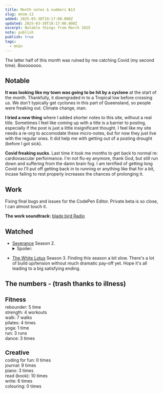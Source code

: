 ```yaml
---
title: Month notes & numbers №13
slug: mnnm-13
added: 2025-03-30T10:17:00.000Z
updated: 2025-03-30T10:17:00.000Z
excerpt: Notable things from March 2025
note: publish
publish: true
tags:
  - mn&n
---
```


The latter half of this month was ruined by me catching Covid (my second time). Boooooooo. 

## Notable

**It was looking like my town was going to be hit by a cyclone** at the start of the month. Thankfully, it downgraded in to a Tropical low before crossing us. We don't typically get cyclones in this part of Queensland, so people were freaking out. Climate change, man.

**I tried a new thing** where I added shorter notes to this site, without a real title. Sometimes I feel like coming up with a title is a barrier to posting, especially if the post is just a little insignificant thought. I feel like my site needs a re-org to accomodate these micro-notes, but for now they just live with the regular ones. It did help me with getting out of a posting drought (before I got sick).

**Covid freaking sucks**. Last time it took me months to get back to normal re: cardiovascular performance. I'm not flu-ey anymore, thank God, but still run down and suffering from the damn brain fog. I am terrified of getting long Covid so I'll put off getting back in to running or anything like that for a bit, incase failing to rest properly increases the chances of prolonging it. 

## Work

Fixing final bugs and issues for the CodePen Editor. Private beta is so close, I can almost touch it.

**The work soundtrack:** [blade bird Radio](https://open.spotify.com/playlist/37i9dQZF1E8Neb4FiTNzlA?si=702265dcbb5f412a)

## Watched

- [Severance](https://www.imdb.com/title/tt11280740/) Season 2. <details>
    <summary>Spoiler:</summary>
    After finishing the Season 2 finale it occurred to me that I want Gemma to get her happy ending (Outtie Mark), but I also want Mark S to get his happy ending (Helly, and to exist). But there's no way they can both get what they want?! And I guess this unique predicament is what makes the show so good. 
</details>

- [The White Lotus](https://www.imdb.com/title/tt13406094/) Season 3. Finding this season a bit slow. There's a lot of build up/tension without much dramatic pay-off yet. Hope it's all leading to a big satisfying ending.



## The numbers - (trash thanks to illness)

<h3 style="margin-bottom: 0.2rem; font-size: 1.2rem;">Fitness</h3>
<ul style="list-style: none; margin: 0; padding: 0;">
  <li>rebounder: 5 time</li>
  <li>strength: 4 workouts</li>
  <li>walk: 7 walks</li>
  <li>pilates: 4 times</li>
  <li>yoga: 1 time</li>
  <li>run: 3 runs</li>
  <li>dance: 3 times</li>
</ul>

<h3 style="margin-bottom: 0.2rem; font-size: 1.2rem;">Creative</h3>
<ul style="list-style: none; margin: 0; padding: 0;">
<li>coding for fun: 0 times</li>
<li>journal: 9 times</li>
<li>piano: 3 times</li>
<li>read (book): 10 times</li>
<li>write: 6 times</li>
<li>colouring: 0 times</li>
</ul>
